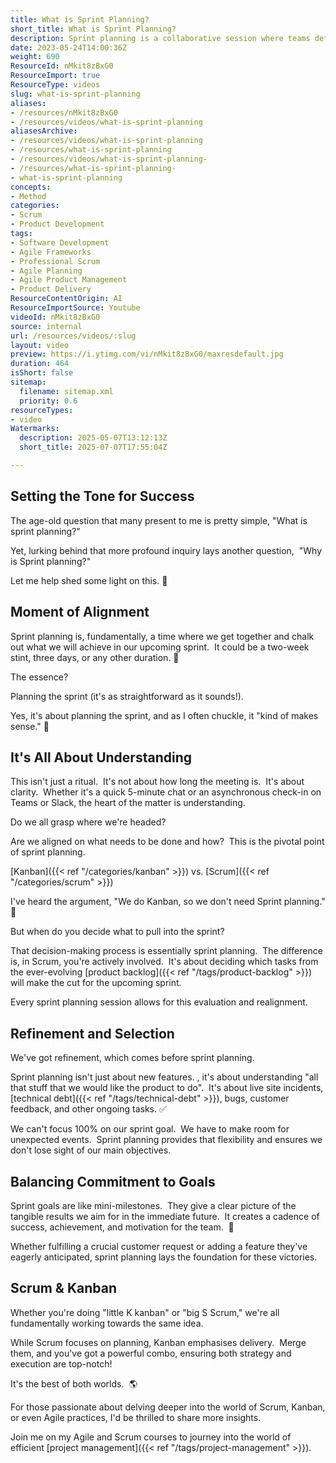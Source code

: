 ```yaml
---
title: What is Sprint Planning?
short_title: What is Sprint Planning?
description: Sprint planning is a collaborative session where teams define and align on goals, tasks, and priorities for the next sprint, ensuring clarity and focus for effective delivery.
date: 2023-05-24T14:00:36Z
weight: 690
ResourceId: nMkit8zBxG0
ResourceImport: true
ResourceType: videos
slug: what-is-sprint-planning
aliases:
- /resources/nMkit8zBxG0
- /resources/videos/what-is-sprint-planning
aliasesArchive:
- /resources/videos/what-is-sprint-planning
- /resources/what-is-sprint-planning
- /resources/videos/what-is-sprint-planning-
- /resources/what-is-sprint-planning-
- what-is-sprint-planning
concepts:
- Method
categories:
- Scrum
- Product Development
tags:
- Software Development
- Agile Frameworks
- Professional Scrum
- Agile Planning
- Agile Product Management
- Product Delivery
ResourceContentOrigin: AI
ResourceImportSource: Youtube
videoId: nMkit8zBxG0
source: internal
url: /resources/videos/:slug
layout: video
preview: https://i.ytimg.com/vi/nMkit8zBxG0/maxresdefault.jpg
duration: 464
isShort: false
sitemap:
  filename: sitemap.xml
  priority: 0.6
resourceTypes:
- video
Watermarks:
  description: 2025-05-07T13:12:13Z
  short_title: 2025-07-07T17:55:04Z

---
```

## Setting the Tone for Success

The age-old question that many present to me is pretty simple, "What is sprint planning?"

Yet, lurking behind that more profound inquiry lays another question,  "Why is Sprint planning?"

Let me help shed some light on this. 🚀

## Moment of Alignment

Sprint planning is, fundamentally, a time where we get together and chalk out what we will achieve in our upcoming sprint.  It could be a two-week stint, three days, or any other duration. 🔄 

The essence?

Planning the sprint (it's as straightforward as it sounds!).

Yes, it's about planning the sprint, and as I often chuckle, it "kind of makes sense." 🚀

## It's All About Understanding

This isn't just a ritual.  It's not about how long the meeting is.  It's about clarity.  Whether it's a quick 5-minute chat or an asynchronous check-in on Teams or Slack, the heart of the matter is understanding.

Do we all grasp where we're headed?

Are we aligned on what needs to be done and how?  This is the pivotal point of sprint planning.

[Kanban]({{< ref "/categories/kanban" >}}) vs. [Scrum]({{< ref "/categories/scrum" >}})

I've heard the argument, "We do Kanban, so we don't need Sprint planning." 🤼 

But when do you decide what to pull into the sprint?

That decision-making process is essentially sprint planning.  The difference is, in Scrum, you're actively involved.  It's about deciding which tasks from the ever-evolving [product backlog]({{< ref "/tags/product-backlog" >}}) will make the cut for the upcoming sprint.

Every sprint planning session allows for this evaluation and realignment.

## Refinement and Selection

We've got refinement, which comes before sprint planning.

Sprint planning isn't just about new features. , it's about understanding "all that stuff that we would like the product to do".  It's about live site incidents, [technical debt]({{< ref "/tags/technical-debt" >}}), bugs, customer feedback, and other ongoing tasks. ✅ 

We can't focus 100% on our sprint goal.  We have to make room for unexpected events.  Sprint planning provides that flexibility and ensures we don't lose sight of our main objectives.

## Balancing Commitment to Goals 

Sprint goals are like mini-milestones.  They give a clear picture of the tangible results we aim for in the immediate future.  It creates a cadence of success, achievement, and motivation for the team.  🎯

Whether fulfilling a crucial customer request or adding a feature they've eagerly anticipated, sprint planning lays the foundation for these victories.

## Scrum & Kanban

Whether you're doing "little K kanban" or "big S Scrum," we're all fundamentally working towards the same idea.

While Scrum focuses on planning, Kanban emphasises delivery.  Merge them, and you've got a powerful combo, ensuring both strategy and execution are top-notch! 

It's the best of both worlds.  🌎 

For those passionate about delving deeper into the world of Scrum, Kanban, or even Agile practices, I'd be thrilled to share more insights.

Join me on my Agile and Scrum courses to journey into the world of efficient [project management]({{< ref "/tags/project-management" >}}).
